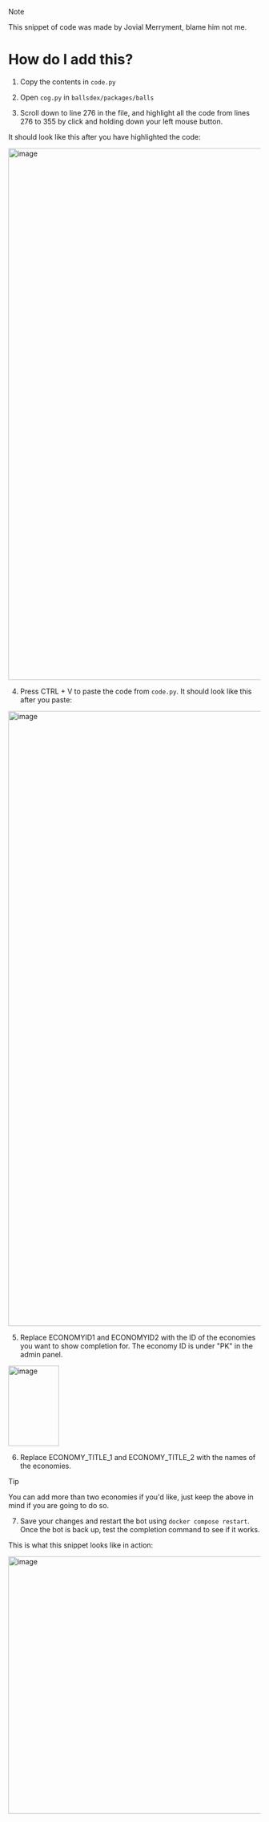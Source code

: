 > [!NOTE]  
> This snippet of code was made by Jovial Merryment, blame him not me.

# How do I add this?

1. Copy the contents in `code.py`

2. Open `cog.py` in `ballsdex/packages/balls`

3. Scroll down to line 276 in the file, and highlight all the code from lines 276 to 355 by click and holding down your left mouse button.

It should look like this after you have highlighted the code:

<img width="652" height="1060" alt="image" src="https://github.com/user-attachments/assets/db7d66be-577a-40ea-b4e6-1a17b50ff7fe" />

4. Press CTRL + V to paste the code from `code.py`. It should look like this after you paste:

<img width="575" height="1226" alt="image" src="https://github.com/user-attachments/assets/817a5852-3040-402e-bd76-ee303502a2ba" />

5. Replace ECONOMYID1 and ECONOMYID2 with the ID of the economies you want to show completion for. The economy ID is under "PK" in the admin panel.

<img width="101" height="160" alt="image" src="https://github.com/user-attachments/assets/c6ba6b38-c3cf-4185-a2e1-d52b5944267d" />

6. Replace ECONOMY_TITLE_1 and ECONOMY_TITLE_2 with the names of the economies.

> [!TIP]
> You can add more than two economies if you'd like, just keep the above in mind if you are going to do so.

7. Save your changes and restart the bot using `docker compose restart`. Once the bot is back up, test the completion command to see if it works.

This is what this snippet looks like in action:

<img width="599" height="513" alt="image" src="https://github.com/user-attachments/assets/05c7afd9-8491-4fef-8d28-22d49bef2a39" />
